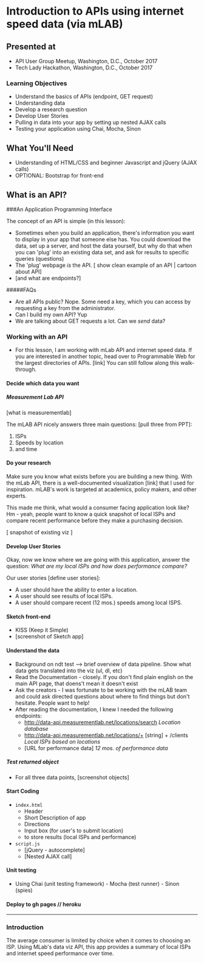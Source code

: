 # Introduction to APIs using internet speed data (via mLAB)

## Presented at
- API User Group Meetup, Washington, D.C.,  October 2017
- Tech Lady Hackathon, Washington, D.C., October 2017

### Learning Objectives
- Understand the basics of APIs (endpoint, GET request)
- Understanding data
- Develop a research question
- Develop User Stories
- Pulling in data into your app by setting up nested AJAX calls
- Testing your application using Chai, Mocha, Sinon

## What You'll Need
- Understanding of HTML/CSS and beginner Javascript and jQuery (AJAX calls)
- OPTIONAL: Bootstrap for front-end

## What is an API?
###An Application Programming Interface

The concept of an API is simple (in this lesson):
- Sometimes when you build an application, there's information you want to display in your app that someone else has. You could download the data, set up a server, and host the data yourself, but why do that when you can 'plug' into an existing data set, and ask for results to specific queries (questions)
- The 'plug' webpage _is_ the API. [ show clean example of an API | cartoon about API]
- [and what are endpoints?]

#####FAQs
- Are all APIs public? Nope. Some need a key, which you can access by requesting a key from the administrator.
- Can I build my own API? Yup
- We are talking about GET requests a lot. Can we _send_ data?

### Working with an API
- For this lesson, I am working with mLab API and internet speed data. If you are interested in another topic, head over to Programmable Web for the largest directories of APIs. [link] You can still follow along this walk-through.

#### Decide which data you want

##### Measurement Lab API
[what is measurementlab]

The mLAB API nicely answers three main questions:
[pull three from PPT]:
1. ISPs
2. Speeds by location
3. and time

#### Do your research
Make sure you know what exists before you are building a new thing. With the mLab API,
there is a well-documented visualization [link] that I used for inspiration. mLAB's work is targeted at academics, policy makers, and other experts.

This made me think, what would a consumer facing application look like? Hm - yeah, people want to know a quick snapshot of local ISPs and compare recent performance before they make a purchasing decision.

[ snapshot of existing viz ]

#### Develop User Stories
Okay, now we know where we are going with this application, answer the question:
*What are my local ISPs and how does performance compare?*

Our user stories [define user stories]:
- A user should have the ability to enter a location.
- A user should see results of local ISPs.
- A user should compare recent (12 mos.) speeds among local ISPS.

#### Sketch front-end
- KISS (Keep it Simple)
- [screenshot of Sketch app]


#### Understand the data
- Background on ndt test --> brief overview of data pipeline. Show what data gets translated into the viz (ul, dl, etc)
- Read the Documentation - closely. If you don't find plain english on the main API page, that doens't mean it doesn't exist
- Ask the creators - I was fortunate to be working with the mLAB team and could ask directed questions about where to find things but don't hesitate. People want to help!
- After reading the documentation, I knew I needed the following endpoints:
  - http://data-api.measurementlab.net/locations/search _Location database_
  - http://data-api.measurementlab.net/locations/+ [string] + /clients _Local ISPs based on locations_
  - [URL for performance data] _12 mos. of performance data_

##### Test returned object
- For all three data points, [screenshot objects]

#### Start Coding
- `index.html`
  - Header
  - Short Description of app
  - Directions
  - Input box (for user's to submit location)
  - <div> to store results (local ISPs and performance)
- `script.js`
  - [jQuery - autocomplete]
  - [Nested AJAX call]

#### Unit testing
- Using Chai (unit testing framework) - Mocha (test runner) - Sinon (spies)

#### Deploy to gh pages // heroku

------
### Introduction
The average consumer is limited by choice when it comes to choosing an ISP. Using MLab's data viz API, this app provides a summary of local ISPs and internet speed performance over time.
